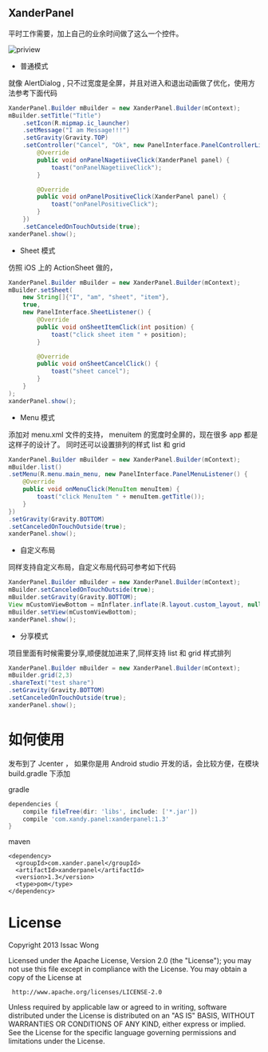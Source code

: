 ## XanderPanel

平时工作需要，加上自己的业余时间做了这么一个控件。

![priview](https://github.com/XanderWang/XanderPanel/raw/master/screenshot/xander_panel.gif)


- 普通模式

就像 AlertDialog , 只不过宽度是全屏，并且对进入和退出动画做了优化，使用方法参考下面代码

``` Java
XanderPanel.Builder mBuilder = new XanderPanel.Builder(mContext);
mBuilder.setTitle("Title")
    .setIcon(R.mipmap.ic_launcher)
    .setMessage("I am Message!!!")
    .setGravity(Gravity.TOP)
    .setController("Cancel", "Ok", new PanelInterface.PanelControllerListener() {
        @Override
        public void onPanelNagetiiveClick(XanderPanel panel) {
            toast("onPanelNagetiiveClick");
        }

        @Override
        public void onPanelPositiveClick(XanderPanel panel) {
            toast("onPanelPositiveClick");
        }
    })
    .setCanceledOnTouchOutside(true);
xanderPanel.show();
```


- Sheet 模式

仿照 iOS 上的 ActionSheet 做的，

``` Java
XanderPanel.Builder mBuilder = new XanderPanel.Builder(mContext);
mBuilder.setSheet(
    new String[]{"I", "am", "sheet", "item"},
    true,
    new PanelInterface.SheetListener() {
        @Override
        public void onSheetItemClick(int position) {
            toast("click sheet item " + position);
        }

        @Override
        public void onSheetCancelClick() {
            toast("sheet cancel");
        }
    }
);
xanderPanel.show();
```

- Menu 模式

添加对 menu.xml 文件的支持， menuitem 的宽度时全屏的，现在很多 app 都是这样子的设计了。
同时还可以设置排列的样式 list 和 grid

``` Java
XanderPanel.Builder mBuilder = new XanderPanel.Builder(mContext);
mBuilder.list()
.setMenu(R.menu.main_menu, new PanelInterface.PanelMenuListener() {
    @Override
    public void onMenuClick(MenuItem menuItem) {
        toast("click MenuItem " + menuItem.getTitle());
    }
})
.setGravity(Gravity.BOTTOM)
.setCanceledOnTouchOutside(true);
xanderPanel.show();
```

- 自定义布局

同样支持自定义布局，自定义布局代码可参考如下代码

``` Java
XanderPanel.Builder mBuilder = new XanderPanel.Builder(mContext);
mBuilder.setCanceledOnTouchOutside(true);
mBuilder.setGravity(Gravity.BOTTOM);
View mCustomViewBottom = mInflater.inflate(R.layout.custom_layout, null);
mBuilder.setView(mCustomViewBottom);
xanderPanel.show();
```

- 分享模式 

项目里面有时候需要分享,顺便就加进来了,同样支持 list 和 grid 样式排列

``` Java
XanderPanel.Builder mBuilder = new XanderPanel.Builder(mContext);
mBuilder.grid(2,3)
.shareText("test share")
.setGravity(Gravity.BOTTOM)
.setCanceledOnTouchOutside(true);
xanderPanel.show();
```

如何使用
===
发布到了 Jcenter ， 如果你是用 Android studio 开发的话，会比较方便，在模块 build.gradle 下添加

gradle
```gradle
dependencies {
    compile fileTree(dir: 'libs', include: ['*.jar'])
    compile 'com.xandy.panel:xanderpanel:1.3'
}
```

maven
``` maven
<dependency>
  <groupId>com.xander.panel</groupId>
  <artifactId>xanderpanel</artifactId>
  <version>1.3</version>
  <type>pom</type>
</dependency>
```


License
===

   Copyright 2013 Issac Wong

   Licensed under the Apache License, Version 2.0 (the "License");
   you may not use this file except in compliance with the License.
   You may obtain a copy of the License at

     http://www.apache.org/licenses/LICENSE-2.0

   Unless required by applicable law or agreed to in writing, software
   distributed under the License is distributed on an "AS IS" BASIS,
   WITHOUT WARRANTIES OR CONDITIONS OF ANY KIND, either express or implied.
   See the License for the specific language governing permissions and
   limitations under the License.

